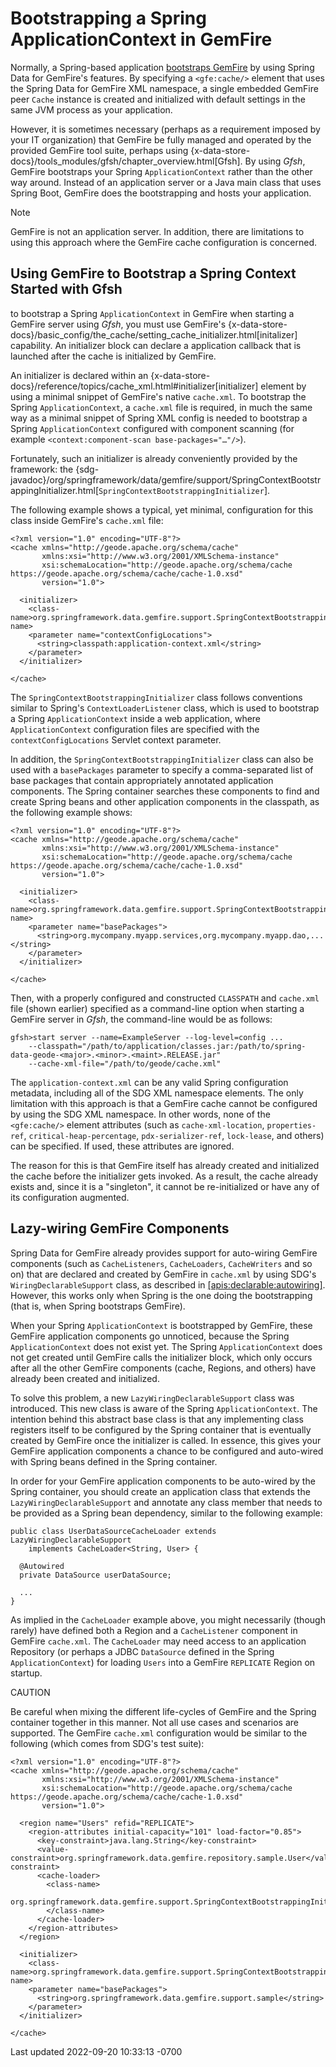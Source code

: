 <div id="header">

# Bootstrapping a Spring ApplicationContext in GemFire








Normally, a Spring-based application [bootstraps
GemFire](#bootstrap) by using Spring Data for GemFire's features. By
specifying a `<gfe:cache/>` element that uses the Spring Data for GemFire XML
namespace, a single embedded GemFire peer `Cache` instance is
created and initialized with default settings in the same JVM process as
your application.



However, it is sometimes necessary (perhaps as a requirement imposed by
your IT organization) that GemFire be fully managed and
operated by the provided GemFire tool suite, perhaps using
{x-data-store-docs}/tools_modules/gfsh/chapter_overview.html\[Gfsh\]. By
using *Gfsh*, GemFire bootstraps your Spring
`ApplicationContext` rather than the other way around. Instead of an
application server or a Java main class that uses Spring Boot,
GemFire does the bootstrapping and hosts your application.




Note
</div></td>
<td class="content">GemFire is not an application server. In
addition, there are limitations to using this approach where the
GemFire cache configuration is concerned.</td>
</tr>
</tbody>
</table>





## Using GemFire to Bootstrap a Spring Context Started with Gfsh




to bootstrap a Spring `ApplicationContext` in GemFire
when starting a GemFire server using *Gfsh*, you must use
GemFire's
{x-data-store-docs}/basic_config/the_cache/setting_cache_initializer.html\[initalizer\]
capability. An initializer block can declare a application callback that
is launched after the cache is initialized by GemFire.



An initializer is declared within an
{x-data-store-docs}/reference/topics/cache_xml.html#initializer\[initializer\]
element by using a minimal snippet of GemFire's native
`cache.xml`. To bootstrap the Spring `ApplicationContext`, a `cache.xml`
file is required, in much the same way as a minimal snippet of Spring
XML config is needed to bootstrap a Spring `ApplicationContext`
configured with component scanning (for example
`<context:component-scan base-packages="…​"/>`).



Fortunately, such an initializer is already conveniently provided by the
framework: the
{sdg-javadoc}/org/springframework/data/gemfire/support/SpringContextBootstrappingInitializer.html\[`SpringContextBootstrappingInitializer`\].



The following example shows a typical, yet minimal, configuration for
this class inside GemFire's `cache.xml` file:




``` highlight
<?xml version="1.0" encoding="UTF-8"?>
<cache xmlns="http://geode.apache.org/schema/cache"
       xmlns:xsi="http://www.w3.org/2001/XMLSchema-instance"
       xsi:schemaLocation="http://geode.apache.org/schema/cache https://geode.apache.org/schema/cache/cache-1.0.xsd"
       version="1.0">

  <initializer>
    <class-name>org.springframework.data.gemfire.support.SpringContextBootstrappingInitializer</class-name>
    <parameter name="contextConfigLocations">
      <string>classpath:application-context.xml</string>
    </parameter>
  </initializer>

</cache>
```




The `SpringContextBootstrappingInitializer` class follows conventions
similar to Spring's `ContextLoaderListener` class, which is used to
bootstrap a Spring `ApplicationContext` inside a web application, where
`ApplicationContext` configuration files are specified with the
`contextConfigLocations` Servlet context parameter.



In addition, the `SpringContextBootstrappingInitializer` class can also
be used with a `basePackages` parameter to specify a comma-separated
list of base packages that contain appropriately annotated application
components. The Spring container searches these components to find and
create Spring beans and other application components in the classpath,
as the following example shows:




``` highlight
<?xml version="1.0" encoding="UTF-8"?>
<cache xmlns="http://geode.apache.org/schema/cache"
       xmlns:xsi="http://www.w3.org/2001/XMLSchema-instance"
       xsi:schemaLocation="http://geode.apache.org/schema/cache https://geode.apache.org/schema/cache/cache-1.0.xsd"
       version="1.0">

  <initializer>
    <class-name>org.springframework.data.gemfire.support.SpringContextBootstrappingInitializer</class-name>
    <parameter name="basePackages">
      <string>org.mycompany.myapp.services,org.mycompany.myapp.dao,...</string>
    </parameter>
  </initializer>

</cache>
```




Then, with a properly configured and constructed `CLASSPATH` and
`cache.xml` file (shown earlier) specified as a command-line option when
starting a GemFire server in *Gfsh*, the command-line would be
as follows:




``` highlight
gfsh>start server --name=ExampleServer --log-level=config ...
    --classpath="/path/to/application/classes.jar:/path/to/spring-data-geode-<major>.<minor>.<maint>.RELEASE.jar"
    --cache-xml-file="/path/to/geode/cache.xml"
```




The `application-context.xml` can be any valid Spring configuration
metadata, including all of the SDG XML namespace elements. The
only limitation with this approach is that a GemFire cache
cannot be configured by using the SDG XML namespace. In other
words, none of the `<gfe:cache/>` element attributes (such as
`cache-xml-location`, `properties-ref`, `critical-heap-percentage`,
`pdx-serializer-ref`, `lock-lease`, and others) can be specified. If
used, these attributes are ignored.



The reason for this is that GemFire itself has already created
and initialized the cache before the initializer gets invoked. As a
result, the cache already exists and, since it is a "singleton", it
cannot be re-initialized or have any of its configuration augmented.





## Lazy-wiring GemFire Components




Spring Data for GemFire already provides support for auto-wiring GemFire
components (such as `CacheListeners`, `CacheLoaders`, `CacheWriters` and
so on) that are declared and created by GemFire in `cache.xml`
by using SDG's `WiringDeclarableSupport` class, as described
in [\[apis:declarable:autowiring\]](#apis:declarable:autowiring).
However, this works only when Spring is the one doing the bootstrapping
(that is, when Spring bootstraps GemFire).



When your Spring `ApplicationContext` is bootstrapped by
GemFire, these GemFire application components go
unnoticed, because the Spring `ApplicationContext` does not exist yet.
The Spring `ApplicationContext` does not get created until
GemFire calls the initializer block, which only occurs after
all the other GemFire components (cache, Regions, and others)
have already been created and initialized.



To solve this problem, a new `LazyWiringDeclarableSupport` class was
introduced. This new class is aware of the Spring `ApplicationContext`.
The intention behind this abstract base class is that any implementing
class registers itself to be configured by the Spring container that is
eventually created by GemFire once the initializer is called.
In essence, this gives your GemFire application components a
chance to be configured and auto-wired with Spring beans defined in the
Spring container.



In order for your GemFire application components to be
auto-wired by the Spring container, you should create an application
class that extends the `LazyWiringDeclarableSupport` and annotate any
class member that needs to be provided as a Spring bean dependency,
similar to the following example:




``` highlight
public class UserDataSourceCacheLoader extends LazyWiringDeclarableSupport
    implements CacheLoader<String, User> {

  @Autowired
  private DataSource userDataSource;

  ...
}
```




As implied in the `CacheLoader` example above, you might necessarily
(though rarely) have defined both a Region and a `CacheListener`
component in GemFire `cache.xml`. The `CacheLoader` may need
access to an application Repository (or perhaps a JDBC `DataSource`
defined in the Spring `ApplicationContext`) for loading `Users` into a
GemFire `REPLICATE` Region on startup.



CAUTION


<div class="exampleblock">



Be careful when mixing the different life-cycles of GemFire
and the Spring container together in this manner. Not all use cases and
scenarios are supported. The GemFire `cache.xml` configuration
would be similar to the following (which comes from SDG's test
suite):




``` highlight
<?xml version="1.0" encoding="UTF-8"?>
<cache xmlns="http://geode.apache.org/schema/cache"
       xmlns:xsi="http://www.w3.org/2001/XMLSchema-instance"
       xsi:schemaLocation="http://geode.apache.org/schema/cache https://geode.apache.org/schema/cache/cache-1.0.xsd"
       version="1.0">

  <region name="Users" refid="REPLICATE">
    <region-attributes initial-capacity="101" load-factor="0.85">
      <key-constraint>java.lang.String</key-constraint>
      <value-constraint>org.springframework.data.gemfire.repository.sample.User</value-constraint>
      <cache-loader>
        <class-name>
          org.springframework.data.gemfire.support.SpringContextBootstrappingInitializerIntegrationTests$UserDataStoreCacheLoader
        </class-name>
      </cache-loader>
    </region-attributes>
  </region>

  <initializer>
    <class-name>org.springframework.data.gemfire.support.SpringContextBootstrappingInitializer</class-name>
    <parameter name="basePackages">
      <string>org.springframework.data.gemfire.support.sample</string>
    </parameter>
  </initializer>

</cache>
```








<div id="footer">

<div id="footer-text">

Last updated 2022-09-20 10:33:13 -0700


